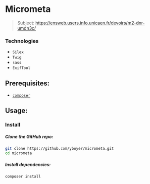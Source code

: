 # Micrometa
> Subject: https://ensweb.users.info.unicaen.fr/devoirs/m2-dnr-umdn3c/

### Technologies
  - `Silex`
  - `Twig`
  - `sass`
  - `ExifTool`

## Prerequisites:
  - [`composer`](https://getcomposer.org/download/)

## Usage:
### Install
##### Clone the GitHub repo:
```bash
git clone https://github.com/yboyer/micrometa.git
cd micrometa
```
##### Install dependencies:
```bash
composer install
```
